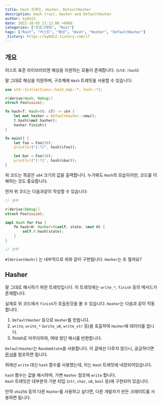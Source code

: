 ```yaml
---
title: Hash 트레잇, Hasher, DefaultHasher
description: Hash trait, Hasher and DefaultHasher
author: ky0422
date: 2022-10-05 21:12:00 +0900
categories: ["프로그래밍", "Rust"]
tags: ["Rust", "러스트", "해싱", "Hash", "Hasher", "DefaultHasher"]
_tistory: https://ky0422.tistory.com/17
---
```


## 개요

러스트 표준 라이브러리엔 해싱을 지원하는 모듈이 존재합니다. (`std::hash`)

말 그대로 해싱을 지원하며, 구조체에 `Hash` 트레잇을 사용할 수 있습니다:

```rust
use std::{collections::hash_map::*, hash::*};

#[derive(Hash, Debug)]
struct Foo(usize);

fn hash<T: Hash>(t: &T) -> u64 {
    let mut hasher = DefaultHasher::new();
    t.hash(&mut hasher);
    hasher.finish()
}

fn main() {
    let foo = Foo(30);
    println!("{:?}", hash(&foo));

    let bar = Foo(30);
    println!("{:?}", hash(&bar));
}
```

위 코드는 똑같은 `u64` 크기의 값을 출력합니다. 누가봐도 `Hash`의 모습이지만, 코드를 이해하는 것도 중요합니다.

먼저 위 코드는 다음과같이 작성할 수 있습니다:

```rust
// 생략

#[derive(Debug)]
struct Foo(usize);

impl Hash for Foo {
    fn hash<H: Hasher>(&self, state: &mut H) {
        self.0.hash(state);
    }
}

// 생략
```

`#[derive(Hash)]` 는 내부적으로 위와 같이 구현됩니다. `Hasher`는 또 뭘까요?

## Hasher

말 그대로 해시하기 위한 트레잇입니다. 이 트레잇에는 `write_*`, `finish` 등의 메서드가 존재합니다.

실제로 위 코드에서 `finish`가 호출된것을 볼 수 있습니다. `Hasher`는 다음과 같이 작동합니다.

1.  `DefaultHasher` 등으로 `Hasher`를 만듭니다.
2.  `write`, `write_*` (`write_u8`, `write_str` 등)을 호출하여 `Hasher`에 데이터를 씁니다.
3.  finish로 마무리하여, 여태 썼던 해시를 반환합니다.

`DefaultHasher`는 `RandomState`을 사용합니다. 이 글에선 다루지 않으니, 궁금하다면 [문서](https://doc.rust-lang.org/std/collections/hash_map/struct.RandomState.html)를 참조하면 됩니다.

위에선 `write` 대신 `hash` 함수를 사용했는데, 이는 `Hash` 트레잇에 내장되어있습니다.

`hash` 함수는 값을 해시하여, 가변 `Hasher` 참조에 `write` 합니다.  
`Hash` 트레잇은 대부분의 기본 타입 (`str`, `char`, `u8`, `bool` 등)에 구현되어 있습니다.

만약 `sha256` 등의 다른 `Hasher`를 사용하고 싶다면, 다른 개발자가 만든 크레이트를 사용하면 됩니다.
